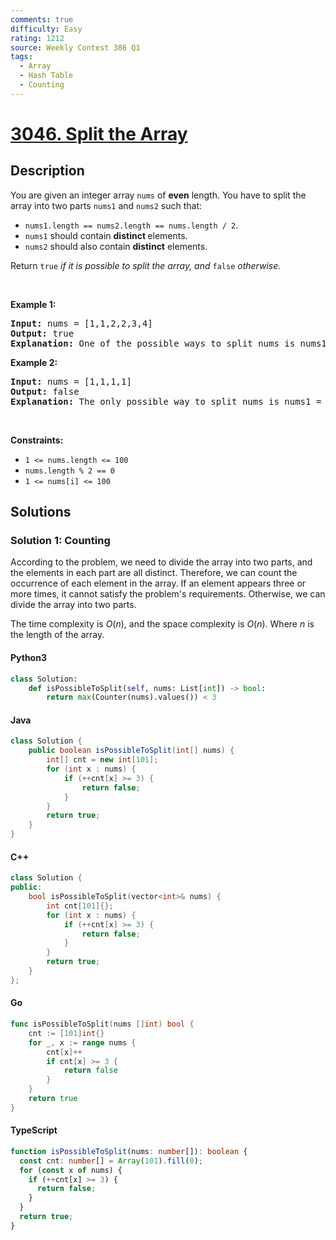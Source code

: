 ```yaml
---
comments: true
difficulty: Easy
rating: 1212
source: Weekly Contest 386 Q1
tags:
  - Array
  - Hash Table
  - Counting
---
```


<!-- problem:start -->

# [3046. Split the Array](https://leetcode.com/problems/split-the-array)


## Description

<!-- description:start -->

<p>You are given an integer array <code>nums</code> of <strong>even</strong> length. You have to split the array into two parts <code>nums1</code> and <code>nums2</code> such that:</p>

<ul>
	<li><code>nums1.length == nums2.length == nums.length / 2</code>.</li>
	<li><code>nums1</code> should contain <strong>distinct </strong>elements.</li>
	<li><code>nums2</code> should also contain <strong>distinct</strong> elements.</li>
</ul>

<p>Return <code>true</code><em> if it is possible to split the array, and </em><code>false</code> <em>otherwise</em><em>.</em></p>

<p>&nbsp;</p>
<p><strong class="example">Example 1:</strong></p>

<pre>
<strong>Input:</strong> nums = [1,1,2,2,3,4]
<strong>Output:</strong> true
<strong>Explanation:</strong> One of the possible ways to split nums is nums1 = [1,2,3] and nums2 = [1,2,4].
</pre>

<p><strong class="example">Example 2:</strong></p>

<pre>
<strong>Input:</strong> nums = [1,1,1,1]
<strong>Output:</strong> false
<strong>Explanation:</strong> The only possible way to split nums is nums1 = [1,1] and nums2 = [1,1]. Both nums1 and nums2 do not contain distinct elements. Therefore, we return false.
</pre>

<p>&nbsp;</p>
<p><strong>Constraints:</strong></p>

<ul>
	<li><code>1 &lt;= nums.length &lt;= 100</code></li>
	<li><code>nums.length % 2 == 0 </code></li>
	<li><code>1 &lt;= nums[i] &lt;= 100</code></li>
</ul>

<!-- description:end -->

## Solutions

<!-- solution:start -->

### Solution 1: Counting

According to the problem, we need to divide the array into two parts, and the elements in each part are all distinct. Therefore, we can count the occurrence of each element in the array. If an element appears three or more times, it cannot satisfy the problem's requirements. Otherwise, we can divide the array into two parts.

The time complexity is $O(n)$, and the space complexity is $O(n)$. Where $n$ is the length of the array.

<!-- tabs:start -->

#### Python3

```python
class Solution:
    def isPossibleToSplit(self, nums: List[int]) -> bool:
        return max(Counter(nums).values()) < 3
```

#### Java

```java
class Solution {
    public boolean isPossibleToSplit(int[] nums) {
        int[] cnt = new int[101];
        for (int x : nums) {
            if (++cnt[x] >= 3) {
                return false;
            }
        }
        return true;
    }
}
```

#### C++

```cpp
class Solution {
public:
    bool isPossibleToSplit(vector<int>& nums) {
        int cnt[101]{};
        for (int x : nums) {
            if (++cnt[x] >= 3) {
                return false;
            }
        }
        return true;
    }
};
```

#### Go

```go
func isPossibleToSplit(nums []int) bool {
	cnt := [101]int{}
	for _, x := range nums {
		cnt[x]++
		if cnt[x] >= 3 {
			return false
		}
	}
	return true
}
```

#### TypeScript

```ts
function isPossibleToSplit(nums: number[]): boolean {
  const cnt: number[] = Array(101).fill(0);
  for (const x of nums) {
    if (++cnt[x] >= 3) {
      return false;
    }
  }
  return true;
}
```

<!-- tabs:end -->

<!-- solution:end -->

<!-- problem:end -->
